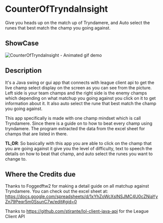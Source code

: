 # CounterOfTryndaInsight
Give you heads up on the match up of Tryndamere, and Auto select the runes that best match the champ you going against.

## ShowCase
![CounterOfTryndaInsight - Animated gif demo](demo/demo.gif)

## Description
It's a Java swing or gui app that connects with league client api to get the live champ select display on the screen as you can see from the picture. Left side is your team champs and the right side is the enemy champs which depending on what matchup you going against you click on it to get information about it. It also auto select the rune that best match the champ you going against.

This app specifically is made with one champ mindset which is call Tryndamere. Since there is a guide on to how to beat every champ using tryndamere. The program extracted the data from the excel sheet for champs that are listed in there.

**TL;DR**: So basically with this app you are able to click on the champ that you are going against it give you the level of difficulty, text to speech the details on how to beat that champ, and auto select the runes you want to change to.

## Where the Credits due
Thanks to Foggedftw2 for making a detail guide on all matchup against Tryndamere. 
You can check out the excel sheet at:
https://docs.google.com/spreadsheets/d/1xYhZoWcXslNSJMC4U0cZNiaYyZn79Peqr5m0SsunC7w/edit#gid=0

Thanks to https://github.com/stirante/lol-client-java-api for the League Client API
